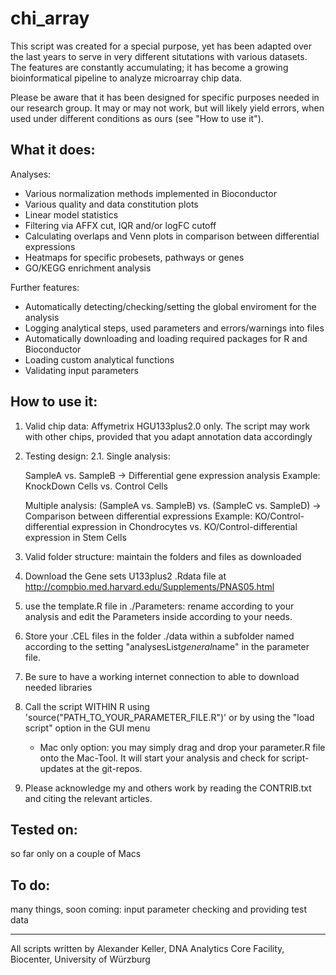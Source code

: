 chi_array
=========

This script was created for a special purpose, yet has been adapted over the last years to serve in very different situtations with various datasets. The features are constantly accumulating; it has become a growing bioinformatical pipeline to analyze microarray chip data.

Please be aware that it has been designed for specific purposes needed in our research group. It may or may not work, but will likely yield errors, when used under different conditions as ours (see "How to use it").

What it does:
--------------

Analyses:
- Various normalization methods implemented in Bioconductor
- Various quality and data constitution plots 
- Linear model statistics
- Filtering via AFFX cut, IQR and/or logFC cutoff
- Calculating overlaps and Venn plots in comparison between differential expressions
- Heatmaps for specific probesets, pathways or genes
- GO/KEGG enrichment analysis

Further features:
- Automatically detecting/checking/setting the global enviroment for the analysis
- Logging analytical steps, used parameters and errors/warnings into files
- Automatically downloading and loading required packages for R and Bioconductor
- Loading custom analytical functions
- Validating input parameters


How to use it:
--------------

1. Valid chip data: Affymetrix HGU133plus2.0 only. The script may work with other chips, provided that you adapt annotation data accordingly

2. Testing design: 
	2.1. Single analysis: 

    SampleA vs. SampleB
    -> Differential gene expression analysis
    Example: KnockDown Cells vs. Control Cells

    Multiple analysis: (SampleA vs. SampleB) vs. (SampleC vs. SampleD)
    -> Comparison between differential expressions
    Example: KO/Control-differential expression in Chondrocytes vs. KO/Control-differential expression in Stem Cells

3. Valid folder structure: maintain the folders and files as downloaded

4. Download the Gene sets U133plus2 .Rdata file at http://compbio.med.harvard.edu/Supplements/PNAS05.html

5. use the template.R file in ./Parameters: rename according to your analysis and edit the Parameters inside according to your needs.

6. Store your .CEL files in the folder ./data within a subfolder named according to the setting "analysesList$general$name" in the parameter file.

7. Be sure to have a working internet connection to able to download needed libraries

8. Call the script WITHIN R using 'source("PATH_TO_YOUR_PARAMETER_FILE.R")' or by using the "load script" option in the GUI menu
	* Mac only option: you may simply drag and drop your parameter.R file onto the Mac-Tool. It will start your analysis and check for script-updates at the git-repos.

9. Please acknowledge my and others work by reading the CONTRIB.txt and citing the relevant articles.


Tested on:
--------------
so far only on a couple of Macs

To do:
--------------
many things, soon coming: input parameter checking and providing test data

--------------
All scripts written by Alexander Keller, DNA Analytics Core Facility, Biocenter, University of Würzburg